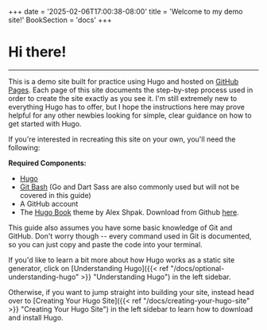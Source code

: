 +++
date = '2025-02-06T17:00:38-08:00'
title = 'Welcome to my demo site!'
BookSection = 'docs'
+++

# Hi there!
------
This is a demo site built for practice using Hugo and hosted on [GitHub Pages](https://docs.github.com/en/pages/getting-started-with-github-pages/what-is-github-pages). Each page of this site documents the step-by-step process used in order to create the site exactly as you see it. I'm still extremely new to everything Hugo has to offer, but I hope the instructions here may prove helpful for any other newbies looking for simple, clear guidance on how to get started with Hugo.

If you're interested in recreating this site on your own, you'll need the following:

**Required Components:**
- [Hugo](https://gohugo.io/installation/)
- [Git Bash](https://git-scm.com/downloads) (Go and Dart Sass are also commonly used but will not be covered in this guide)
- A GitHub account
- The [Hugo Book](https://themes.gohugo.io/themes/hugo-book/) theme by Alex Shpak. Download from Github [here](https://github.com/alex-shpak/hugo-book).

This guide also assumes you have some basic knowledge of Git and GitHub. Don't worry though -- every command used in Git is documented, so you can just copy and paste the code into your terminal.

If you'd like to learn a bit more about how Hugo works as a static site generator, click on [Understanding Hugo]({{< ref "/docs/optional-understanding-hugo" >}} "Understanding Hugo") in the left sidebar.

Otherwise, if you want to jump straight into building your site, instead head over to [Creating Your Hugo Site]({{< ref "/docs/creating-your-hugo-site" >}} "Creating Your Hugo Site") in the left sidebar to learn how to download and install Hugo.